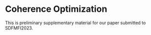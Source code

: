 # Coherence Optimization
This is preliminary supplementary material for our paper submitted to SDFMFI2023.

